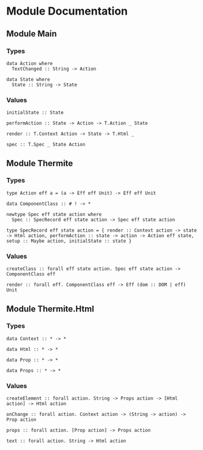 # Module Documentation

## Module Main

### Types

    data Action where
      TextChanged :: String -> Action

    data State where
      State :: String -> State


### Values

    initialState :: State

    performAction :: State -> Action -> T.Action _ State

    render :: T.Context Action -> State -> T.Html _

    spec :: T.Spec _ State Action


## Module Thermite

### Types

    type Action eff a = (a -> Eff eff Unit) -> Eff eff Unit

    data ComponentClass :: # ! -> *

    newtype Spec eff state action where
      Spec :: SpecRecord eff state action -> Spec eff state action

    type SpecRecord eff state action = { render :: Context action -> state -> Html action, performAction :: state -> action -> Action eff state, setup :: Maybe action, initialState :: state }


### Values

    createClass :: forall eff state action. Spec eff state action -> ComponentClass eff

    render :: forall eff. ComponentClass eff -> Eff (dom :: DOM | eff) Unit


## Module Thermite.Html

### Types

    data Context :: * -> *

    data Html :: * -> *

    data Prop :: * -> *

    data Props :: * -> *


### Values

    createElement :: forall action. String -> Props action -> [Html action] -> Html action

    onChange :: forall action. Context action -> (String -> action) -> Prop action

    props :: forall action. [Prop action] -> Props action

    text :: forall action. String -> Html action



